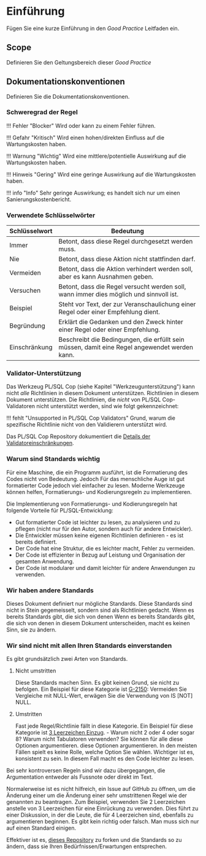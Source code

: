 # Einführung
<!-- markdownlint-configure-file { "MD013": { "tables": false } } -->
Fügen Sie eine kurze Einführung in den *Good Practice* Leitfaden ein.

## Scope

Definieren Sie den Geltungsbereich dieser *Good Practice*

## Dokumentationskonventionen

Definieren Sie die Dokumentationskonventionen.

### Schweregrad der Regel

!!! Fehler "Blocker"
    Wird oder kann zu einem Fehler führen.

!!! Gefahr "Kritisch"
    Wird einen hohen/direkten Einfluss auf die Wartungskosten haben.

!!! Warnung "Wichtig"
    Wird eine mittlere/potentielle Auswirkung auf die Wartungskosten haben.

!!! Hinweis "Gering"
    Wird eine geringe Auswirkung auf die Wartungskosten haben.

!!! info "Info"
    Sehr geringe Auswirkung; es handelt sich nur um einen Sanierungskostenbericht.

### Verwendete Schlüsselwörter

| Schlüsselwort | Bedeutung                                                                                     |
|---------------|-----------------------------------------------------------------------------------------------|
| Immer         | Betont, dass diese Regel durchgesetzt werden muss.                                            |
| Nie           | Betont, dass diese Aktion nicht stattfinden darf.                                             |
| Vermeiden     | Betont, dass die Aktion verhindert werden soll, aber es kann Ausnahmen geben.                 |
| Versuchen     | Betont, dass die Regel versucht werden soll, wann immer dies möglich und sinnvoll ist.        |
| Beispiel      | Steht vor Text, der zur Veranschaulichung einer Regel oder einer Empfehlung dient.            |
| Begründung    | Erklärt die Gedanken und den Zweck hinter einer Regel oder einer Empfehlung.                  |
| Einschränkung | Beschreibt die Bedingungen, die erfüllt sein müssen, damit eine Regel angewendet werden kann. |

### Validator-Unterstützung

Das Werkzeug PL/SQL Cop (siehe Kapitel "Werkzeugunterstützung") kann nicht
*alle* Richtlinien in diesem Dokument unterstützen. Richtlinien in diesem
Dokument unterstützen. Die Richtlinien, die *nicht* von PL/SQL Cop-Validatoren
nicht unterstützt werden, sind wie folgt gekennzeichnet:

!!! fehlt "Unsupported in PL/SQL Cop Validators"
    Grund, warum die spezifische Richtlinie nicht von den Validierern
    unterstützt wird.

Das PL/SQL Cop Repository dokumentiert die [Details der Validatoreinschränkungen](https://github.com/Trivadis/plsql-cop-cli/blob/main/validator-limitations.md#guidelines).

### Warum sind Standards wichtig

Für eine Maschine, die ein Programm ausführt, ist die Formatierung des Codes
nicht von Bedeutung. Jedoch Für das menschliche Auge ist gut formatierter Code
jedoch viel einfacher zu lesen. Moderne Werkzeuge können helfen, Formatierungs-
und Kodierungsregeln zu implementieren.

Die Implementierung von Formatierungs- und Kodierungsregeln hat folgende
Vorteile für PL/SQL-Entwicklung:

- Gut formatierter Code ist leichter zu lesen, zu analysieren und zu pflegen
  (nicht nur für den  Autor, sondern auch für andere Entwickler).
- Die Entwickler müssen keine eigenen Richtlinien definieren - es ist bereits
  definiert.
- Der Code hat eine Struktur, die es leichter macht, Fehler zu vermeiden.
- Der Code ist effizienter in Bezug auf Leistung und Organisation der
  gesamten Anwendung.
- Der Code ist modularer und damit leichter für andere Anwendungen zu verwenden.

### Wir haben andere Standards

Dieses Dokument definiert nur mögliche Standards. Diese Standards sind nicht in
Stein gegemeisselt, sondern sind als Richtlinien gedacht. Wenn es bereits
Standards gibt, die sich von denen Wenn es bereits Standards gibt, die sich von
denen in diesem Dokument unterscheiden, macht es keinen Sinn, sie zu ändern.

### Wir sind nicht mit allen Ihren Standards einverstanden

Es gibt grundsätzlich zwei Arten von Standards.

1. Nicht umstritten

    Diese Standards machen Sinn. Es gibt keinen Grund, sie nicht zu befolgen.
    Ein Beispiel für diese Kategorie ist
    [G-2150](../../4-language-usage/2-variables-and-types/1-general/g-2150):
    Vermeiden Sie Vergleiche mit NULL-Wert, erwägen Sie die Verwendung von IS
    [NOT] NULL.

2. Umstritten

    Fast jede Regel/Richtlinie fällt in diese Kategorie. Ein Beispiel für diese
    Kategorie ist
    [3 Leerzeichen Einzug](../../3-coding-style/coding-style/#rules). - Warum
    nicht 2 oder 4 oder sogar 8? Warum nicht Tabulatoren verwenden? Sie
    können für alle diese Optionen argumentieren. diese Optionen argumentieren.
    In den meisten Fällen spielt es keine Rolle, welche Option Sie wählen.
    Wichtiger ist es, konsistent zu sein. In diesem Fall macht es den Code
    leichter zu lesen.

Bei sehr kontroversen Regeln sind wir dazu übergegangen, die Argumentation
entweder als Fussnote oder direkt im Text.

Normalerweise ist es nicht hilfreich, ein Issue auf GitHub zu öffnen, um die
Änderung einer um die Änderung einer sehr umstrittenen Regel wie der genannten
zu beantragen. Zum Beispiel, verwenden Sie 2 Leerzeichen anstelle von 3
Leerzeichen für eine Einrückung zu verwenden. Dies führt zu einer Diskussion,
in der die Leute, die für 4 Leerzeichen sind, ebenfalls zu argumentieren
beginnen. Es gibt kein richtig oder falsch. Man muss sich nur auf einen Standard
einigen.

Effektiver ist es,
[dieses Repository](https://github.com/Trivadis/plsql-and-sql-coding-guidelines)
zu forken und die Standards so zu ändern, dass sie Ihren
Bedürfnissen/Erwartungen entsprechen.
